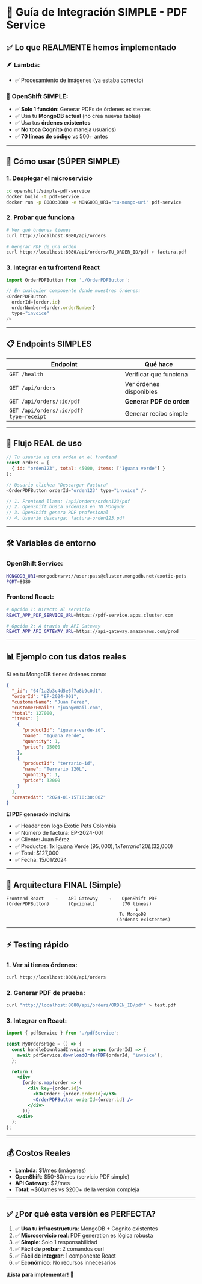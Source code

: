 # 🎯 Guía de Integración SIMPLE - PDF Service

## ✅ **Lo que REALMENTE hemos implementado**

### 🪶 **Lambda**:
- ✅ Procesamiento de imágenes (ya estaba correcto)

### 🔧 **OpenShift SIMPLE**:
- ✅ **Solo 1 función**: Generar PDFs de órdenes existentes
- ✅ Usa tu **MongoDB actual** (no crea nuevas tablas)
- ✅ Usa tus **órdenes existentes**
- ✅ **No toca Cognito** (no maneja usuarios)
- ✅ **70 líneas de código** vs 500+ antes

---

## 🚀 **Cómo usar (SÚPER SIMPLE)**

### 1. **Desplegar el microservicio**
```bash
cd openshift/simple-pdf-service
docker build -t pdf-service .
docker run -p 8080:8080 -e MONGODB_URI="tu-mongo-uri" pdf-service
```

### 2. **Probar que funciona**
```bash
# Ver qué órdenes tienes
curl http://localhost:8080/api/orders

# Generar PDF de una orden
curl http://localhost:8080/api/orders/TU_ORDER_ID/pdf > factura.pdf
```

### 3. **Integrar en tu frontend React**
```javascript
import OrderPDFButton from './OrderPDFButton';

// En cualquier componente donde muestres órdenes:
<OrderPDFButton
  orderId={order.id}
  orderNumber={order.orderNumber}
  type="invoice"
/>
```

---

## 📋 **Endpoints SIMPLES**

| Endpoint | Qué hace |
|----------|----------|
| `GET /health` | Verificar que funciona |
| `GET /api/orders` | Ver órdenes disponibles |
| `GET /api/orders/:id/pdf` | **Generar PDF de orden** |
| `GET /api/orders/:id/pdf?type=receipt` | Generar recibo simple |

---

## 🔄 **Flujo REAL de uso**

```javascript
// Tu usuario ve una orden en el frontend
const orders = [
  { id: "orden123", total: 45000, items: ["Iguana verde"] }
];

// Usuario clickea "Descargar Factura"
<OrderPDFButton orderId="orden123" type="invoice" />

// 1. Frontend llama: /api/orders/orden123/pdf
// 2. OpenShift busca orden123 en TU MongoDB
// 3. OpenShift genera PDF profesional
// 4. Usuario descarga: factura-orden123.pdf
```

---

## 🛠️ **Variables de entorno**

### **OpenShift Service**:
```bash
MONGODB_URI=mongodb+srv://user:pass@cluster.mongodb.net/exotic-pets
PORT=8080
```

### **Frontend React**:
```bash
# Opción 1: Directo al servicio
REACT_APP_PDF_SERVICE_URL=https://pdf-service.apps.cluster.com

# Opción 2: A través de API Gateway
REACT_APP_API_GATEWAY_URL=https://api-gateway.amazonaws.com/prod
```

---

## 📊 **Ejemplo con tus datos reales**

Si en tu MongoDB tienes órdenes como:
```json
{
  "_id": "64f1a2b3c4d5e6f7a8b9c0d1",
  "orderId": "EP-2024-001",
  "customerName": "Juan Pérez",
  "customerEmail": "juan@email.com",
  "total": 127000,
  "items": [
    {
      "productId": "iguana-verde-id",
      "name": "Iguana Verde",
      "quantity": 1,
      "price": 95000
    },
    {
      "productId": "terrario-id",
      "name": "Terrario 120L",
      "quantity": 1,
      "price": 32000
    }
  ],
  "createdAt": "2024-01-15T10:30:00Z"
}
```

**El PDF generado incluirá:**
- ✅ Header con logo Exotic Pets Colombia
- ✅ Número de factura: EP-2024-001
- ✅ Cliente: Juan Pérez
- ✅ Productos: 1x Iguana Verde ($95,000), 1x Terrario 120L ($32,000)
- ✅ Total: $127,000
- ✅ Fecha: 15/01/2024

---

## 🎯 **Arquitectura FINAL (Simple)**

```
Frontend React    →    API Gateway    →    OpenShift PDF
(OrderPDFButton)       (Opcional)          (70 líneas)
                                                ↓
                                          Tu MongoDB
                                         (órdenes existentes)
```

---

## ⚡ **Testing rápido**

### 1. **Ver si tienes órdenes**:
```bash
curl http://localhost:8080/api/orders
```

### 2. **Generar PDF de prueba**:
```bash
curl "http://localhost:8080/api/orders/ORDEN_ID/pdf" > test.pdf
```

### 3. **Integrar en React**:
```jsx
import { pdfService } from './pdfService';

const MyOrdersPage = () => {
  const handleDownloadInvoice = async (orderId) => {
    await pdfService.downloadOrderPDF(orderId, 'invoice');
  };

  return (
    <div>
      {orders.map(order => (
        <div key={order.id}>
          <h3>Orden: {order.orderId}</h3>
          <OrderPDFButton orderId={order.id} />
        </div>
      ))}
    </div>
  );
};
```

---

## 💰 **Costos Reales**

- **Lambda**: $1/mes (imágenes)
- **OpenShift**: $50-80/mes (servicio PDF simple)
- **API Gateway**: $2/mes
- **Total**: ~$60/mes vs $200+ de la versión compleja

---

## ✅ **¿Por qué esta versión es PERFECTA?**

1. ✅ **Usa tu infraestructura**: MongoDB + Cognito existentes
2. ✅ **Microservicio real**: PDF generation es lógica robusta
3. ✅ **Simple**: Solo 1 responsabilidad
4. ✅ **Fácil de probar**: 2 comandos curl
5. ✅ **Fácil de integrar**: 1 componente React
6. ✅ **Económico**: No recursos innecesarios

**¡Lista para implementar!** 🎉
